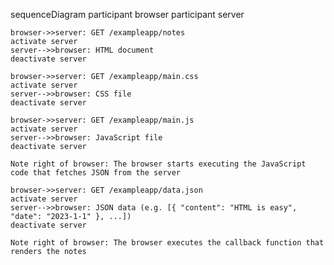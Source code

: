 sequenceDiagram
participant browser
participant server

    browser->>server: GET /exampleapp/notes
    activate server
    server-->>browser: HTML document
    deactivate server

    browser->>server: GET /exampleapp/main.css
    activate server
    server-->>browser: CSS file
    deactivate server

    browser->>server: GET /exampleapp/main.js
    activate server
    server-->>browser: JavaScript file
    deactivate server

    Note right of browser: The browser starts executing the JavaScript code that fetches JSON from the server

    browser->>server: GET /exampleapp/data.json
    activate server
    server-->>browser: JSON data (e.g. [{ "content": "HTML is easy", "date": "2023-1-1" }, ...])
    deactivate server

    Note right of browser: The browser executes the callback function that renders the notes
